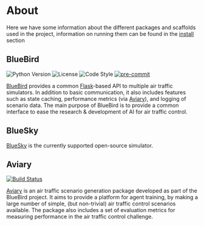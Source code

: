 # About
Here we have some information about the different packages and scaffolds used in the project, information on running them can be found in the [install](install.md) section

## BlueBird
![Python Version](https://img.shields.io/badge/python-3.7-blue)
![License](https://img.shields.io/github/license/project-bluebird/bluebird)
![Code Style](https://img.shields.io/badge/code%20style-black-000000.svg)
[![pre-commit](https://img.shields.io/badge/pre--commit-enabled-brightgreen?logo=pre-commit&logoColor=white)](https://github.com/pre-commit/pre-commit)

[BlueBird](../reference/bluebird-server.md) provides a common [Flask](https://github.com/pallets/flask)-based API to multiple air traffic simulators. In addition to basic communication, it also includes features such as state caching, performance metrics (via [Aviary](https://github.com/project-bluebird/aviary)), and logging of scenario data. The main purpose of BlueBird is to provide a common interface to ease the research & development of AI for air traffic control.


## BlueSky
[BlueSky](https://github.com/project-bluebird/bluesky) is the currently supported open-source simulator.


## Aviary
[![Build Status](https://travis-ci.com/project-bluebird/aviary.svg?branch=develop)](https://travis-ci.com/alan-turing-institute/aviary)

[Aviary](../reference/aviary.md) is an air traffic scenario generation package developed as part of the BlueBird project. It aims to provide a platform for agent training, by making a large number of simple, (but non-trivial) air traffic control scenarios available. The package also includes a set of evaluation metrics for measuring performance in the air traffic control challenge.